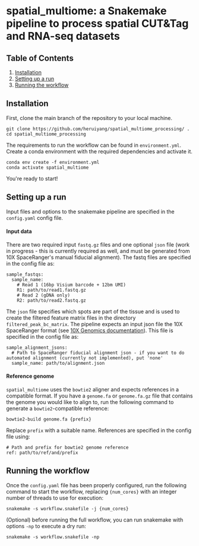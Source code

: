 # spatial_multiome: a Snakemake pipeline to process spatial CUT&Tag and RNA-seq datasets

## Table of Contents

1. [Installation](#installation)
2. [Setting up a run](#setting-up-a-run)
3. [Running the workflow](#running-the-workflow)

## Installation

First, clone the main branch of the repository to your local machine.

```
git clone https://github.com/heruiyang/spatial_multiome_processing/ .
cd spatial_multiome_processing
```

The requirements to run the workflow can be found in `environment.yml`. Create a conda environment with the required dependencies and activate it.

```
conda env create -f environment.yml
conda activate spatial_multiome
```

You're ready to start!

## Setting up a run

Input files and options to the snakemake pipeline are specified in the `config.yaml` config file.

#### Input data

There are two required input `fastq.gz` files and one optional `json` file (work in progress - this is currently required as well, and must be generated from 10X SpaceRanger's manual fiducial alignment). The fastq files are specified in the config file as:

```
sample_fastqs:
  sample_name:
    # Read 1 (16bp Visium barcode + 12bm UMI)
    R1: path/to/read1.fastq.gz
    # Read 2 (gDNA only)
    R2: path/to/read2.fastq.gz
```

The `json` file specifies which spots are part of the tissue and is used to create the filtered feature matrix files in the directory `filtered_peak_bc_matrix`. The pipeline expects an input json file the 10X SpaceRanger format (see [10X Genomics documentation](https://www.10xgenomics.com/support/software/space-ranger/analysis/inputs/image-fiducial-alignment)). This file is specified in the config file as:

```
sample_alignment_jsons:
  # Path to SpaceRanger fiducial alignment json - if you want to do automated alignment (currently not implemented), put 'none' 
  sample_name: path/to/alignment.json
```

#### Reference genome

`spatial_multiome` uses the `bowtie2` aligner and expects references in a compatible format. If you have a `genome.fa` or `genome.fa.gz` file that contains the genome you would like to align to, run the following command to generate a `bowtie2`-compatible reference:

```
bowtie2-build genome.fa {prefix}
```

Replace `prefix` with a suitable name. References are specified in the config file using:

```
# Path and prefix for bowtie2 genome reference
ref: path/to/ref/and/prefix
```

## Running the workflow

Once the `config.yaml` file has been properly configured, run the following command to start the workflow, replacing `{num_cores}` with an integer number of threads to use for execution:

```
snakemake -s workflow.snakefile -j {num_cores}
```

(Optional) before running the full workflow, you can run snakemake with options `-np` to execute a dry run:

```
snakemake -s workflow.snakefile -np
```


